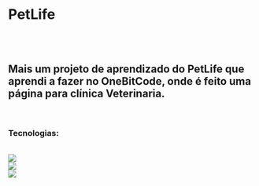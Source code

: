 <h1>PetLife</h1>
<br>
<br>
<h2> Mais um projeto de aprendizado do PetLife que aprendi a fazer no OneBitCode, onde é feito uma página para clínica Veterinaria.</b></h2>

<br>
<h3>Tecnologias:</h3>
<br>
<img src="https://img.shields.io/badge/HTML5-E34F26?style=for-the-badge&logo=html5&logoColor=white"/>
<br>
<img src="https://img.shields.io/badge/CSS3-1572B6?style=for-the-badge&logo=css3&logoColor=white"/>
<br>
<img src="https://img.shields.io/badge/JavaScript-F7DF1E?style=for-the-badge&logo=javascript&logoColor=black"/>

<img src=" "/>
